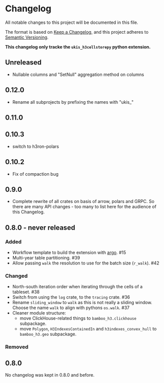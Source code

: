 # Changelog
All notable changes to this project will be documented in this file.

The format is based on [Keep a Changelog](https://keepachangelog.com/en/1.0.0/),
and this project adheres to [Semantic Versioning](https://semver.org/spec/v2.0.0.html).


**This changelog only tracke the `ukis_h3cellstorepy` python extension.**


## Unreleased

* Nullable columns and "SetNull" aggregation method on columns

## 0.12.0

* Rename all subprojects by prefixing the names with "ukis_"

## 0.11.0

## 0.10.3

- switch to h3ron-polars

## 0.10.2

- Fix of compaction bug

## 0.9.0

- Complete rewrite of all crates on basis of arrow, polars and GRPC. So there are many API changes - too 
  many to list here for the audience of this Changelog.

## 0.8.0 - never released

### Added

- Workflow template to build the extension with [argo](https://github.com/argoproj/argo-workflows/). #15
- Multi-year table partitioning. #39
- Allow passing `walk` the resolution to use for the batch size (`r_walk`). #42

### Changed

- North-south iteration order when iterating through the cells of a tableset. #38
- Switch from using the `log` crate, to the `tracing` crate. #36
- Rename `sliding_window` to `walk` as this is not really a sliding window. Choose
  the name `walk` to align with pythons `os.walk`. #37
- Cleaner module structure:  
  - move ClickHouse-related things to `bamboo_h3.clickhouse` subpackage.
  - move `Polygon`, `H3IndexesContainedIn` and `h3indexes_convex_hull` to `bamboo_h3.geo` subpackage.

### Removed

## 0.8.0

No changelog was kept in 0.8.0 and before.

